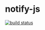 notify-js
=========

[![build status](https://secure.travis-ci.org/WebReflection/notify-js.png)](http://travis-ci.org/WebReflection/notify-js)

